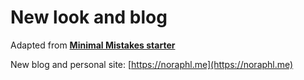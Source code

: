 
# New look and blog

Adapted from [**Minimal Mistakes starter**](https://github.com/mmistakes/mm-github-pages-starter/generate) 

New blog and personal site: [https://noraphl.me](https://noraphl.me)
